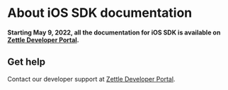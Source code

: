 # About iOS SDK documentation
**Starting May 9, 2022, all the documentation for iOS SDK is available on [Zettle Developer Portal](https://developer.zettle.com/docs/ios-sdk).**

## Get help

Contact our developer support at [Zettle Developer Portal](https://ext-izettle.atlassian.net/servicedesk/customer/portal/3).
